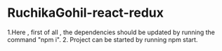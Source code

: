 # RuchikaGohil-react-redux


1.Here , first of all , the dependencies should be updated by running the command "npm i".
2. Project can be started by running npm start.

